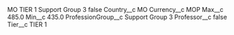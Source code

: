 <?xml version="1.0" encoding="UTF-8"?>
<CustomMetadata xmlns="http://soap.sforce.com/2006/04/metadata" xmlns:xsi="http://www.w3.org/2001/XMLSchema-instance" xmlns:xsd="http://www.w3.org/2001/XMLSchema">
    <label>MO TIER 1 Support Group 3</label>
    <protected>false</protected>
    <values>
        <field>Country__c</field>
        <value xsi:type="xsd:string">MO</value>
    </values>
    <values>
        <field>Currency__c</field>
        <value xsi:type="xsd:string">MOP</value>
    </values>
    <values>
        <field>Max__c</field>
        <value xsi:type="xsd:double">485.0</value>
    </values>
    <values>
        <field>Min__c</field>
        <value xsi:type="xsd:double">435.0</value>
    </values>
    <values>
        <field>ProfessionGroup__c</field>
        <value xsi:type="xsd:string">Support Group 3</value>
    </values>
    <values>
        <field>Professor__c</field>
        <value xsi:type="xsd:boolean">false</value>
    </values>
    <values>
        <field>Tier__c</field>
        <value xsi:type="xsd:string">TIER 1</value>
    </values>
</CustomMetadata>
